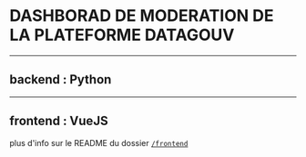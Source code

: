 # DASHBORAD DE MODERATION DE LA PLATEFORME DATAGOUV


---
## backend : Python

---
## frontend : VueJS

plus d'info sur le README du dossier [`/frontend`](./frontend/README.md)
